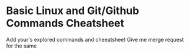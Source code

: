 <h1>Basic Linux and Git/Github Commands Cheatsheet</h1>
Add your's explored commands and cheeatsheet
Give me merge request for the same
